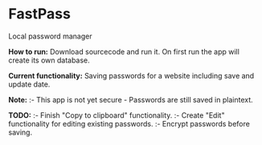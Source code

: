 # FastPass
Local password manager

**How to run:**
Download sourcecode and run it. On first run the app will create its own database.

**Current functionality:**
Saving passwords for a website including save and update date.

**Note:** :- 
This app is not yet secure - Passwords are still saved in plaintext.

**TODO:** :-
Finish "Copy to clipboard" functionality. :-
Create "Edit" functionality for editing existing passwords. :-
Encrypt passwords before saving.

